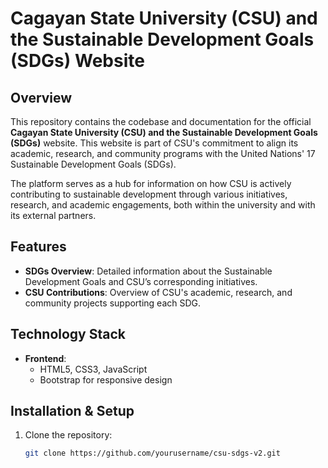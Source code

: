 # Cagayan State University (CSU) and the Sustainable Development Goals (SDGs) Website

## Overview

This repository contains the codebase and documentation for the official **Cagayan State University (CSU) and the Sustainable Development Goals (SDGs)** website. This website is part of CSU's commitment to align its academic, research, and community programs with the United Nations' 17 Sustainable Development Goals (SDGs). 

The platform serves as a hub for information on how CSU is actively contributing to sustainable development through various initiatives, research, and academic engagements, both within the university and with its external partners.

## Features

- **SDGs Overview**: Detailed information about the Sustainable Development Goals and CSU’s corresponding initiatives.
- **CSU Contributions**: Overview of CSU's academic, research, and community projects supporting each SDG.

## Technology Stack

- **Frontend**: 
  - HTML5, CSS3, JavaScript
  - Bootstrap for responsive design

## Installation & Setup

1. Clone the repository:
   ```bash
   git clone https://github.com/yourusername/csu-sdgs-v2.git
